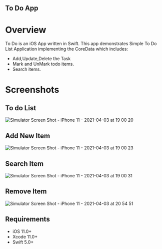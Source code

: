 ## To Do App
# Overview

To Do is an iOS App written in Swift. This app demonstrates Simple To Do List Application implementing the CoreData which includes:

 - Add,Update,Delete the Task
 - Mark and UnMark todo items.
 - Search items.


# Screenshots
## To do List
![Simulator Screen Shot - iPhone 11 - 2021-04-03 at 19 00 20](https://user-images.githubusercontent.com/18630228/113482334-0f84f180-94be-11eb-932f-617c8bb1a325.png)

## Add New Item
![Simulator Screen Shot - iPhone 11 - 2021-04-03 at 19 00 23](https://user-images.githubusercontent.com/18630228/113482340-1449a580-94be-11eb-9f12-9580b0d7f217.png)

## Search Item
![Simulator Screen Shot - iPhone 11 - 2021-04-03 at 19 00 31](https://user-images.githubusercontent.com/18630228/113482341-14e23c00-94be-11eb-8bd1-65f348f92d59.png)

## Remove Item
![Simulator Screen Shot - iPhone 11 - 2021-04-03 at 20 54 51](https://user-images.githubusercontent.com/18630228/113482558-e2850e80-94be-11eb-8972-7496a2c6f591.png)

## Requirements
 - iOS 11.0+
 - Xcode 11.0+
 - Swift 5.0+
